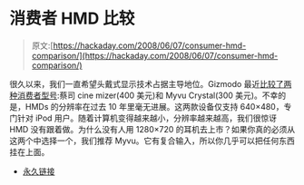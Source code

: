 # 消费者 HMD 比较

> 原文:[https://hackaday.com/2008/06/07/consumer-hmd-comparison/](https://hackaday.com/2008/06/07/consumer-hmd-comparison/)

很久以来，我们一直希望头戴式显示技术占据主导地位。Gizmodo 最近[比较了两种消费者型号](http://gizmodo.com/5014301/battlemodo-of-highest-res-video-goggles-zeiss-cinemizer-vs-myvu-crystal):蔡司 cine mizer(400 美元)和 Myvu Crystal(300 美元)。不幸的是，HMDs 的分辨率在过去 10 年里毫无进展。这两款设备仅支持 640×480，专门针对 iPod 用户。随着计算机变得越来越小，分辨率越来越高，我们很惊讶 HMD 没有跟着做。为什么没有人用 1280×720 的耳机去上市？如果你真的必须从这两个中选择一个，我们推荐 Myvu。它有复合输入，所以你几乎可以把任何东西挂在上面。

*   [永久链接](http://gizmodo.com/5014301/battlemodo-of-highest-res-video-goggles-zeiss-cinemizer-vs-myvu-crystal)